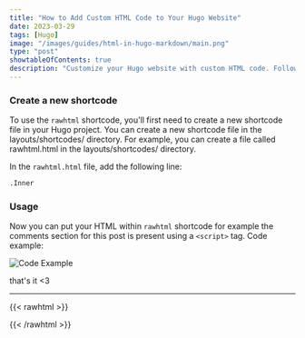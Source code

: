 ```yaml
---
title: "How to Add Custom HTML Code to Your Hugo Website"
date: 2023-03-29
tags: [Hugo]
image: "/images/guides/html-in-hugo-markdown/main.png"
type: "post"
showtableOfContents: true
description: "Customize your Hugo website with custom HTML code. Follow our guide for step-by-step instructions to enhance functionality and create a unique site"
---
```


### Create a new shortcode

To use the ```rawhtml``` shortcode, you'll first need to create a new shortcode file in your Hugo project. You can create a new shortcode file in the layouts/shortcodes/ directory. For example, you can create a file called rawhtml.html in the layouts/shortcodes/ directory.

In the ```rawhtml.html``` file, add the following line: 
```html
.Inner
```

### Usage
Now you can put your HTML within ```rawhtml``` shortcode for example the comments section for this post is present using a ```<script>``` tag. Code example:

![Code Example](/images/guides/html-in-hugo-markdown/2023.png)

that's it <3

----

{{< rawhtml >}} 
<script src="https://utteranc.es/client.js"
        repo="mansoorbarri/website"
        issue-term="title"
        theme="github-light"
        crossorigin="anonymous"
        async>
</script>
{{< /rawhtml >}}